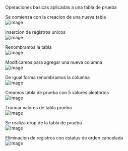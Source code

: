 Operaciones basicas aplicadas a una tabla de prueba

Se comienza con la creacion de una nueva tabla
<br>![image](https://github.com/user-attachments/assets/e20dc8c0-7d95-4152-9f8e-db4d52cb35eb)

Insercion de registros unicos
<br>![image](https://github.com/user-attachments/assets/871165c3-5cb6-470d-a875-5aa0ea748de4)

Renombramos la tabla
<br>![image](https://github.com/user-attachments/assets/f3bf1385-c1e2-4a44-8518-c4ccb1d5589f)

Modificamos para agregar una nueva columna
<br>![image](https://github.com/user-attachments/assets/1d2920f6-45fa-4818-9b23-9e2295273caf)

De igual forma renombramos la columna
<br>![image](https://github.com/user-attachments/assets/c5ce86ce-046c-4f0a-8c77-fb7decd5ce3a)

Creamos tabla de prueba con 5 valores aleatorios
<br>![image](https://github.com/user-attachments/assets/9038aa8e-a77d-4d2a-b2f1-6473241c37d6)

Truncar valores de tabla prueba
<br>![image](https://github.com/user-attachments/assets/f4f93c69-1247-4c21-b308-979f1a6b02be)

Se realiza drop de la tabla de prueba
<br>![image](https://github.com/user-attachments/assets/c4e2d62b-ceae-4978-a0ef-08ecef792720)

Eliminacion de registros con estatus de orden cancelada
<br>![image](https://github.com/user-attachments/assets/2050f796-9b7c-4f0e-a094-3776557904de)
